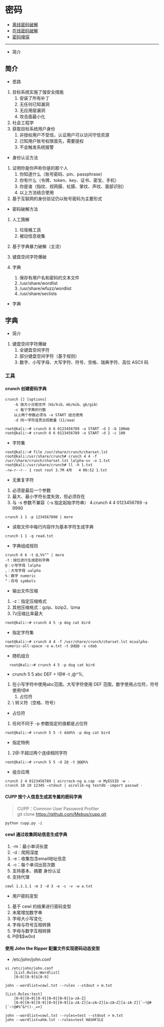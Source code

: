 
# 密码

* [离线密码破解](./[9-1]--离线密码破解.md)
* [在线密码破解](./[9-2]--在线密码破解.md)
* [密码嗅探](./[9-3]--密码嗅探.md)

---
* 简介

## 简介
* 思路
1. 目标系统实施了强安全措施
    1. 安装了所有补丁
    1. 无任何已知漏洞
    1. 无应用层漏洞
    1. 攻击面最小化
2. 社会工程学
3. 获取目标系统用户身份
    1. 非授权用户不受信，认证用户可以访问守信资源
    1. 已知用户账号权限首先，需要提权
    1. 不会触发系统报警


* 身份认证方法
1. 证明你是你声称你是的那个人
    1. 你知道什么（账号密码、pin、passphrase）
    1. 你有什么（令牌、token、key、证书、密宝、手机）
    1. 你是谁（指纹、视网膜、虹膜、掌纹、声纹、面部识别）
    1. 以上方法结合使用
2. 基于互联网的身份验证仍以账号密码为主要形式
    
    
* 密码破解方法
1. 人工猜解
    1. 垃圾桶工具
    1. 被动信息收集
1. 基于字典暴力破解（主流）

1. 键盘空间字符爆破
1. 字典
    1. 保存有用户名和密码的文本文件
    1. /usr/share/wordlist
    1. /usr/share/wfuzz/wordlist
    1. /usr/share/seclists



* 字典

## 字典
* 简介
1. 键盘空间字符爆破
    1. 全键盘空间字符
    1. 部分键盘空间字符（基于规则）
    1. 数字、小写字母、大写字符、符号、空格、瑞典字符、高位 ASCII 码

### 工具
#### crunch 创建密码字典
``` 
crunch [] [options]
    -b 按大小分割文件（kb/kib、mb/mib、gb/gib）
    -c 每个字典的行数
    以上两个参数必须与 -o START 结合使用
    -d 同一字符连贯出现数量（11/aaa）

root@kali:~# crunch 6 6 0123456789 -o START -d 2 -b 100mb
root@kali:~# crunch 6 6 0123456789 -o START -d 2 -c 100

```
* 字符集
``` 
root@kali:~# file /usr/share/crunch/charset.lst
root@kali:/usr/share/crunch# crunch 4 4 -f /usr/share/crunch/charset.lst lalpha-sv -o 1.txt
root@kali:/usr/share/crunch# ll -h 1.txt 
-rw-r--r-- 1 root root 3.7M 4月   4 06:52 1.txt

```

* 无重复字符
1. 必须是最后一个参数
2. 最大、最小字符长度失效，但必须存在
3. 与 -s 参数不兼容（-s 指定起始字符串）
4.crunch 4 4 0123456789 -s 9990
``` 
crunch 1 1 -p 1234567890 | more

```

* 读取文件中每行内容作为基本字符生成字典
``` 
crunch 1 1 -q read.txt

```

* 字典组成规则
``` 
crunch 6 6 -t @,%%^^ | more
-t：按位进行生成密码字典
@：小写字母 lalpha
,：大写字母 ualpha
%：数字 numeric
^：符号 symbols
```

* 输出文件压缩
1. -z：指定压缩格式
1. 其他压缩格式：gzip、bzip2、lzma
1. 7z压缩比率最大
``` 
root@kali:~# crunch 4 5 -p dog cat bird

```

* 指定字符集
``` 
root@kali:~# crunch 4 4 -f /usr/share/crunch/charset.lst mixalpha-numeric-all-space -o w.txt -t @d@@ -s cdab

```

* 随机组合
``` 
  root@kali:~# crunch 4 5 -p dog cat bird

```

* crunch 5 5 abc DEF + !@# -t ,@^%,
1. 在小写字符中使用abc范围，大写字符使用 DEF 范围，数字使用占位符，符号使用!@#
    1. 占位符
2. \ 转义符（空格、符号）


* 占位符
1. 任何不同于 -p 参数指定的值都是占位符
``` 
root@kali:~# crunch 5 5 -t ddd%% -p dog cat bird

```

* 指定特例
1. 2@:不超过两个连续相同字符

``` 
root@kali:~# crunch 5 5 -d 2@ -t @@@%%

```

* 组合应用
``` 
crunch 2 4 0123456789 | aircrack-ng a.cap -e MyESSID -w -
crunch 10 10 12345 –stdout | airolib-ng testdb -import passwd -
```

#### CUPP 按个人信息生成其专属的密码字典
> CUPP：Common User Password Profiler  
  git clone https://github.com/Mebus/cupp.git  

``` 
python cupp.py -i
```

#### cewl 通过收集网站信息生成字典
1. -m：最小单词长度
1. -d：爬网深度
1. -e：收集包含email地址信息
1. -c：每个单词出现次数
1. 支持基本、摘要 身份认证
1. 支持代理
``` 
cewl 1.1.1.1 -m 3 -d 3 -e -c -v -w a.txt
```

* 用户密码变型
1. 基于 cewl 的结果进行密码变型
1. 末尾增加数字串
1. 字母大小写变化
1. 字母与符号互相转换
1. 字母与数字互相转换
1. P@$$w0rd

#### 使用 John the Ripper 配置文件实现密码动态变型
* /etc/john/john.conf
``` 
vi /etc/john/john.conf
    [List.Rules:Wordlist]
    [0−9][0-9]$[0-9]

john --wordlist=cewl.txt --rules --stdout > m.txt
```


``` 
[List.Rules:test]
    [0−9][0−9][0-9][0−9][0−9][a-zA-Z]
    [0−9][0−9][0-9][0−9][0−9][a-zA-Z][a−zA−Z][a−zA−Z][a-zA-Z][`~!@#[`~!@#%^&*()-_=+]

john --wordlist=cewl.txt --rules=test --stdout > m.txt
john --wordlist=ahm.lst --rules=test HASHFILE

```